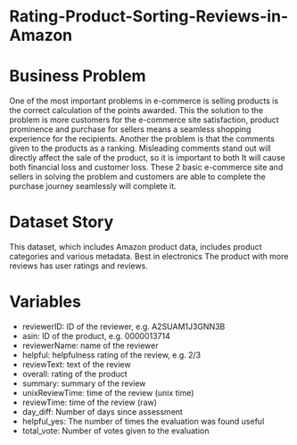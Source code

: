 # Rating-Product-Sorting-Reviews-in-Amazon

# Business Problem
One of the most important problems in e-commerce is selling products is the correct calculation of the points awarded. This the solution to the problem is more customers for the e-commerce site
satisfaction, product prominence and purchase for sellers means a seamless shopping experience for the recipients. Another the problem is that the comments given to the products as a ranking. Misleading comments stand out
will directly affect the sale of the product, so it is important to both It will cause both financial loss and customer loss. These 2 basic e-commerce site and sellers in solving the problem
and customers are able to complete the purchase journey seamlessly will complete it.

# Dataset Story
This dataset, which includes Amazon product data, includes product categories and various metadata. Best in electronics
The product with more reviews has user ratings and reviews.

# Variables
* reviewerID: ID of the reviewer, e.g. A2SUAM1J3GNN3B
* asin: ID of the product, e.g. 0000013714
* reviewerName: name of the reviewer
* helpful: helpfulness rating of the review, e.g. 2/3
* reviewText: text of the review
* overall: rating of the product
* summary: summary of the review
* unixReviewTime: time of the review (unix time)
* reviewTime: time of the review (raw)
* day_diff: Number of days since assessment
* helpful_yes: The number of times the evaluation was found useful
* total_vote: Number of votes given to the evaluation
